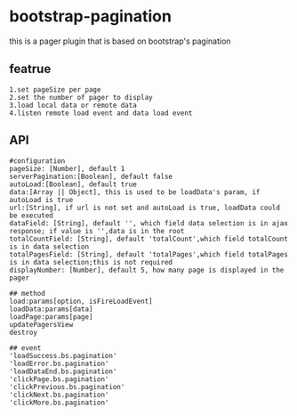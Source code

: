 # bootstrap-pagination
this is a pager plugin that is based on bootstrap's pagination 

## featrue
    1.set pageSize per page
    2.set the number of pager to display
    3.load local data or remote data
    4.listen remote load event and data load event

## API
    #configuration
    pageSize: [Number], default 1
    serverPagination:[Boolean], default false
    autoLoad:[Boolean], default true
    data:[Array || Object], this is used to be loadData's param, if autoLoad is true
    url:[String], if url is not set and autoLoad is true, loadData could be executed
    dataField: [String], default '', which field data selection is in ajax response; if value is '',data is in the root
    totalCountField: [String], default 'totalCount',which field totalCount is in data selection
    totalPagesField: [String], default 'totalPages',which field totalPages is in data selection;this is not required
    displayNumber: [Number], default 5, how many page is displayed in the pager

    ## method
    load:params[option, isFireLoadEvent]
    loadData:params[data]
    loadPage:params[page]
    updatePagersView
    destroy

    ## event
    'loadSuccess.bs.pagination'
    'loadError.bs.pagination'
    'loadDataEnd.bs.pagination'
    'clickPage.bs.pagination'
    'clickPrevious.bs.pagination'
    'clickNext.bs.pagination'
    'clickMore.bs.pagination'

